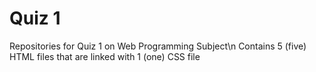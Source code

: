 # Quiz 1
Repositories for Quiz 1 on Web Programming Subject\n
Contains 5 (five) HTML files that are linked with 1 (one) CSS file
